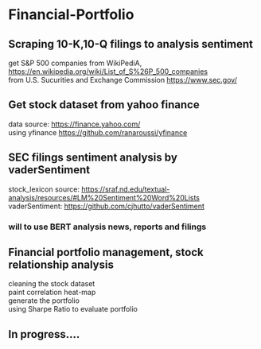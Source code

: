 # Financial-Portfolio

## Scraping 10-K,10-Q filings to analysis sentiment
get S&P 500 companies from WikiPediA, https://en.wikipedia.org/wiki/List_of_S%26P_500_companies <br>
from U.S. Sucurities and Exchange Commission https://www.sec.gov/

## Get stock dataset from yahoo finance
data source: https://finance.yahoo.com/ <br>
using yfinance https://github.com/ranaroussi/yfinance

## SEC filings sentiment analysis by vaderSentiment
  stock_lexicon source: https://sraf.nd.edu/textual-analysis/resources/#LM%20Sentiment%20Word%20Lists <br>
  vaderSentiment: https://github.com/cjhutto/vaderSentiment
### will to use BERT analysis news, reports and filings

## Financial portfolio management, stock relationship analysis
cleaning the stock dataset<br>
paint correlation heat-map<br>
generate the portfolio<br>
using Sharpe Ratio to evaluate portfolio
## In progress....
